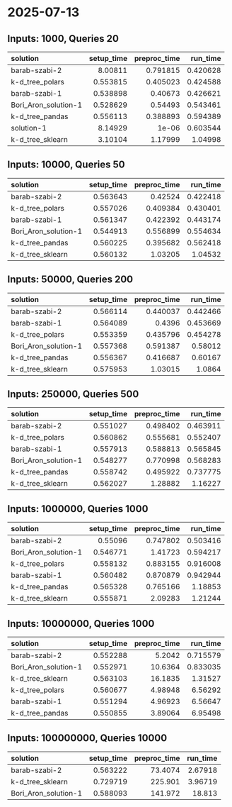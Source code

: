 # 2025-07-13

## Inputs: 1000, Queries 20

| solution             |   setup_time |   preproc_time |   run_time |
|:---------------------|-------------:|---------------:|-----------:|
| barab-szabi-2        |     8.00811  |       0.791815 |   0.420628 |
| k-d_tree_polars      |     0.553815 |       0.405023 |   0.424588 |
| barab-szabi-1        |     0.538898 |       0.40673  |   0.426621 |
| Bori_Aron_solution-1 |     0.528629 |       0.54493  |   0.543461 |
| k-d_tree_pandas      |     0.556113 |       0.388893 |   0.594389 |
| solution-1           |     8.14929  |       1e-06    |   0.603544 |
| k-d_tree_sklearn     |     3.10104  |       1.17999  |   1.04998  |

## Inputs: 10000, Queries 50

| solution             |   setup_time |   preproc_time |   run_time |
|:---------------------|-------------:|---------------:|-----------:|
| barab-szabi-2        |     0.563643 |       0.42524  |   0.422418 |
| k-d_tree_polars      |     0.557026 |       0.409384 |   0.430401 |
| barab-szabi-1        |     0.561347 |       0.422392 |   0.443174 |
| Bori_Aron_solution-1 |     0.544913 |       0.556899 |   0.554634 |
| k-d_tree_pandas      |     0.560225 |       0.395682 |   0.562418 |
| k-d_tree_sklearn     |     0.560132 |       1.03205  |   1.04532  |

## Inputs: 50000, Queries 200

| solution             |   setup_time |   preproc_time |   run_time |
|:---------------------|-------------:|---------------:|-----------:|
| barab-szabi-2        |     0.566114 |       0.440037 |   0.442466 |
| barab-szabi-1        |     0.564089 |       0.4396   |   0.453669 |
| k-d_tree_polars      |     0.553359 |       0.435796 |   0.454278 |
| Bori_Aron_solution-1 |     0.557368 |       0.591387 |   0.58012  |
| k-d_tree_pandas      |     0.556367 |       0.416687 |   0.60167  |
| k-d_tree_sklearn     |     0.575953 |       1.03015  |   1.0864   |

## Inputs: 250000, Queries 500

| solution             |   setup_time |   preproc_time |   run_time |
|:---------------------|-------------:|---------------:|-----------:|
| barab-szabi-2        |     0.551027 |       0.498402 |   0.463911 |
| k-d_tree_polars      |     0.560862 |       0.555681 |   0.552407 |
| barab-szabi-1        |     0.557913 |       0.588813 |   0.565845 |
| Bori_Aron_solution-1 |     0.548277 |       0.770998 |   0.568283 |
| k-d_tree_pandas      |     0.558742 |       0.495922 |   0.737775 |
| k-d_tree_sklearn     |     0.562027 |       1.28882  |   1.16227  |

## Inputs: 1000000, Queries 1000

| solution             |   setup_time |   preproc_time |   run_time |
|:---------------------|-------------:|---------------:|-----------:|
| barab-szabi-2        |     0.55096  |       0.747802 |   0.503416 |
| Bori_Aron_solution-1 |     0.546771 |       1.41723  |   0.594217 |
| k-d_tree_polars      |     0.558132 |       0.883155 |   0.916008 |
| barab-szabi-1        |     0.560482 |       0.870879 |   0.942944 |
| k-d_tree_pandas      |     0.565328 |       0.765166 |   1.18853  |
| k-d_tree_sklearn     |     0.555871 |       2.09283  |   1.21244  |

## Inputs: 10000000, Queries 1000

| solution             |   setup_time |   preproc_time |   run_time |
|:---------------------|-------------:|---------------:|-----------:|
| barab-szabi-2        |     0.552288 |        5.2042  |   0.715579 |
| Bori_Aron_solution-1 |     0.552971 |       10.6364  |   0.833035 |
| k-d_tree_sklearn     |     0.563103 |       16.1835  |   1.31527  |
| k-d_tree_polars      |     0.560677 |        4.98948 |   6.56292  |
| barab-szabi-1        |     0.551294 |        4.96923 |   6.56647  |
| k-d_tree_pandas      |     0.550855 |        3.89064 |   6.95498  |

## Inputs: 100000000, Queries 10000

| solution             |   setup_time |   preproc_time |   run_time |
|:---------------------|-------------:|---------------:|-----------:|
| barab-szabi-2        |     0.563222 |        73.4074 |    2.67918 |
| k-d_tree_sklearn     |     0.729719 |       225.901  |    3.96719 |
| Bori_Aron_solution-1 |     0.588093 |       141.972  |   18.813   |
